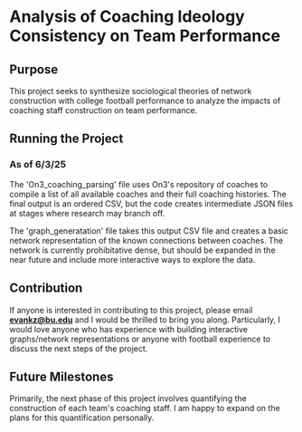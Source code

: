 # Analysis of Coaching Ideology Consistency on Team Performance

## Purpose

This project seeks to synthesize sociological theories of network construction with college football performance to analyze the impacts of coaching staff construction on team performance.

## Running the Project
### As of 6/3/25

The 'On3_coaching_parsing' file uses On3's repository of coaches to compile a list of all available coaches and their full coaching histories. The final output is an ordered CSV, but the code creates intermediate JSON files at stages where research may branch off.

The 'graph_generatation' file takes this output CSV file and creates a basic network representation of the known connections between coaches. The network is currently prohibitative dense, but should be expanded in the near future and include more interactive ways to explore the data.

## Contribution
If anyone is interested in contributing to this project, please email **evankz@bu.edu** and I would be thrilled to bring you along. Particularly, I would love anyone who has experience with building interactive graphs/network representations or anyone with football experience to discuss the next steps of the project.

## Future Milestones
Primarily, the next phase of this project involves quantifying the construction of each team's coaching staff. I am happy to expand on the plans for this quantification personally.